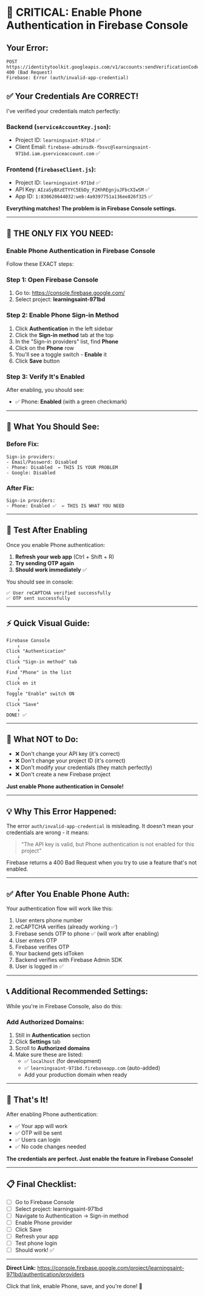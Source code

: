 # 🚨 CRITICAL: Enable Phone Authentication in Firebase Console

## Your Error:
```
POST https://identitytoolkit.googleapis.com/v1/accounts:sendVerificationCode 400 (Bad Request)
Firebase: Error (auth/invalid-app-credential)
```

## ✅ Your Credentials Are CORRECT!

I've verified your credentials match perfectly:

### Backend (`serviceAccountKey.json`):
- Project ID: `learningsaint-971bd` ✅
- Client Email: `firebase-adminsdk-fbsvc@learningsaint-971bd.iam.gserviceaccount.com` ✅

### Frontend (`firebaseClient.js`):
- Project ID: `learningsaint-971bd` ✅
- API Key: `AIzaSyBXzETYYC5EbDy_F2KhREgnjuJFbcXIwSM` ✅
- App ID: `1:830620644032:web:4a9397751a136ee826f325` ✅

**Everything matches! The problem is in Firebase Console settings.**

---

## 🎯 THE ONLY FIX YOU NEED:

### **Enable Phone Authentication in Firebase Console**

Follow these EXACT steps:

### Step 1: Open Firebase Console
1. Go to: https://console.firebase.google.com/
2. Select project: **learningsaint-971bd**

### Step 2: Enable Phone Sign-in Method
1. Click **Authentication** in the left sidebar
2. Click the **Sign-in method** tab at the top
3. In the "Sign-in providers" list, find **Phone**
4. Click on the **Phone** row
5. You'll see a toggle switch - **Enable** it
6. Click **Save** button

### Step 3: Verify It's Enabled
After enabling, you should see:
- ✅ Phone: **Enabled** (with a green checkmark)

---

## 📸 What You Should See:

### Before Fix:
```
Sign-in providers:
- Email/Password: Disabled
- Phone: Disabled  ← THIS IS YOUR PROBLEM
- Google: Disabled
```

### After Fix:
```
Sign-in providers:
- Phone: Enabled ✅  ← THIS IS WHAT YOU NEED
```

---

## 🧪 Test After Enabling

Once you enable Phone authentication:

1. **Refresh your web app** (Ctrl + Shift + R)
2. **Try sending OTP again**
3. **Should work immediately** ✅

You should see in console:
```
✅ User reCAPTCHA verified successfully
✅ OTP sent successfully
```

---

## ⚡ Quick Visual Guide:

```
Firebase Console
    ↓
Click "Authentication"
    ↓
Click "Sign-in method" tab
    ↓
Find "Phone" in the list
    ↓
Click on it
    ↓
Toggle "Enable" switch ON
    ↓
Click "Save"
    ↓
DONE! ✅
```

---

## 🚫 What NOT to Do:

- ❌ Don't change your API key (it's correct)
- ❌ Don't change your project ID (it's correct)
- ❌ Don't modify your credentials (they match perfectly)
- ❌ Don't create a new Firebase project

**Just enable Phone authentication in Console!**

---

## 💡 Why This Error Happened:

The error `auth/invalid-app-credential` is misleading. It doesn't mean your credentials are wrong - it means:

> "The API key is valid, but Phone authentication is not enabled for this project"

Firebase returns a 400 Bad Request when you try to use a feature that's not enabled.

---

## ✅ After You Enable Phone Auth:

Your authentication flow will work like this:

1. User enters phone number
2. reCAPTCHA verifies (already working ✅)
3. Firebase sends OTP to phone ✅ (will work after enabling)
4. User enters OTP
5. Firebase verifies OTP
6. Your backend gets idToken
7. Backend verifies with Firebase Admin SDK
8. User is logged in ✅

---

## 📞 Additional Recommended Settings:

While you're in Firebase Console, also do this:

### Add Authorized Domains:
1. Still in **Authentication** section
2. Click **Settings** tab
3. Scroll to **Authorized domains**
4. Make sure these are listed:
   - ✅ `localhost` (for development)
   - ✅ `learningsaint-971bd.firebaseapp.com` (auto-added)
   - Add your production domain when ready

---

## 🎉 That's It!

After enabling Phone authentication:
- ✅ Your app will work
- ✅ OTP will be sent
- ✅ Users can login
- ✅ No code changes needed

**The credentials are perfect. Just enable the feature in Firebase Console!**

---

## 📋 Final Checklist:

- [ ] Go to Firebase Console
- [ ] Select project: learningsaint-971bd
- [ ] Navigate to Authentication → Sign-in method
- [ ] Enable Phone provider
- [ ] Click Save
- [ ] Refresh your app
- [ ] Test phone login
- [ ] Should work! ✅

---

**Direct Link:**
https://console.firebase.google.com/project/learningsaint-971bd/authentication/providers

Click that link, enable Phone, save, and you're done! 🚀


